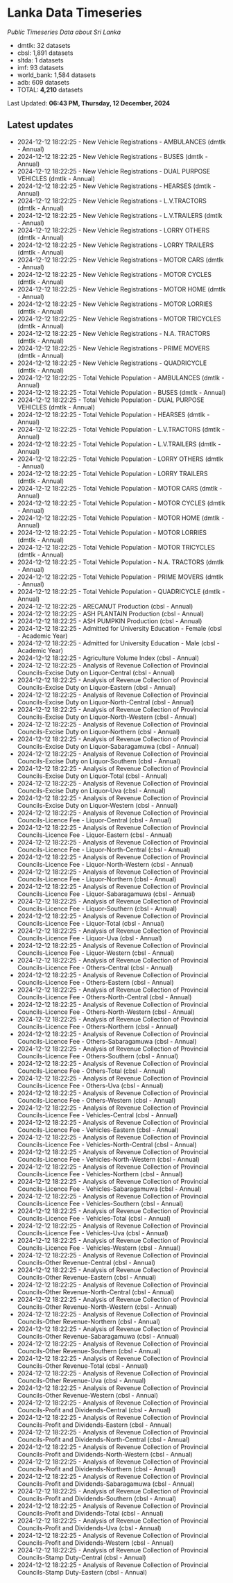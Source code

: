 # Lanka Data Timeseries
*Public Timeseries Data about Sri Lanka*

* dmtlk: 32 datasets
* cbsl: 1,891 datasets
* sltda: 1 datasets
* imf: 93 datasets
* world_bank: 1,584 datasets
* adb: 609 datasets
* TOTAL: **4,210** datasets

Last Updated: **06:43 PM, Thursday, 12 December, 2024**

## Latest updates

* 2024-12-12 18:22:25 - New Vehicle Registrations - AMBULANCES (dmtlk - Annual)
* 2024-12-12 18:22:25 - New Vehicle Registrations - BUSES (dmtlk - Annual)
* 2024-12-12 18:22:25 - New Vehicle Registrations - DUAL PURPOSE VEHICLES (dmtlk - Annual)
* 2024-12-12 18:22:25 - New Vehicle Registrations - HEARSES (dmtlk - Annual)
* 2024-12-12 18:22:25 - New Vehicle Registrations - L.V.TRACTORS (dmtlk - Annual)
* 2024-12-12 18:22:25 - New Vehicle Registrations - L.V.TRAILERS (dmtlk - Annual)
* 2024-12-12 18:22:25 - New Vehicle Registrations - LORRY OTHERS (dmtlk - Annual)
* 2024-12-12 18:22:25 - New Vehicle Registrations - LORRY TRAILERS (dmtlk - Annual)
* 2024-12-12 18:22:25 - New Vehicle Registrations - MOTOR CARS (dmtlk - Annual)
* 2024-12-12 18:22:25 - New Vehicle Registrations - MOTOR CYCLES (dmtlk - Annual)
* 2024-12-12 18:22:25 - New Vehicle Registrations - MOTOR HOME (dmtlk - Annual)
* 2024-12-12 18:22:25 - New Vehicle Registrations - MOTOR LORRIES (dmtlk - Annual)
* 2024-12-12 18:22:25 - New Vehicle Registrations - MOTOR TRICYCLES (dmtlk - Annual)
* 2024-12-12 18:22:25 - New Vehicle Registrations - N.A. TRACTORS (dmtlk - Annual)
* 2024-12-12 18:22:25 - New Vehicle Registrations - PRIME MOVERS (dmtlk - Annual)
* 2024-12-12 18:22:25 - New Vehicle Registrations - QUADRICYCLE (dmtlk - Annual)
* 2024-12-12 18:22:25 - Total Vehicle Population - AMBULANCES (dmtlk - Annual)
* 2024-12-12 18:22:25 - Total Vehicle Population - BUSES (dmtlk - Annual)
* 2024-12-12 18:22:25 - Total Vehicle Population - DUAL PURPOSE VEHICLES (dmtlk - Annual)
* 2024-12-12 18:22:25 - Total Vehicle Population - HEARSES (dmtlk - Annual)
* 2024-12-12 18:22:25 - Total Vehicle Population - L.V.TRACTORS (dmtlk - Annual)
* 2024-12-12 18:22:25 - Total Vehicle Population - L.V.TRAILERS (dmtlk - Annual)
* 2024-12-12 18:22:25 - Total Vehicle Population - LORRY OTHERS (dmtlk - Annual)
* 2024-12-12 18:22:25 - Total Vehicle Population - LORRY TRAILERS (dmtlk - Annual)
* 2024-12-12 18:22:25 - Total Vehicle Population - MOTOR CARS (dmtlk - Annual)
* 2024-12-12 18:22:25 - Total Vehicle Population - MOTOR CYCLES (dmtlk - Annual)
* 2024-12-12 18:22:25 - Total Vehicle Population - MOTOR HOME (dmtlk - Annual)
* 2024-12-12 18:22:25 - Total Vehicle Population - MOTOR LORRIES (dmtlk - Annual)
* 2024-12-12 18:22:25 - Total Vehicle Population - MOTOR TRICYCLES (dmtlk - Annual)
* 2024-12-12 18:22:25 - Total Vehicle Population - N.A. TRACTORS (dmtlk - Annual)
* 2024-12-12 18:22:25 - Total Vehicle Population - PRIME MOVERS (dmtlk - Annual)
* 2024-12-12 18:22:25 - Total Vehicle Population - QUADRICYCLE (dmtlk - Annual)
* 2024-12-12 18:22:25 - ARECANUT Production (cbsl - Annual)
* 2024-12-12 18:22:25 - ASH PLANTAIN Production (cbsl - Annual)
* 2024-12-12 18:22:25 - ASH PUMPKIN Production (cbsl - Annual)
* 2024-12-12 18:22:25 - Admitted for University Education - Female (cbsl - Academic Year)
* 2024-12-12 18:22:25 - Admitted for University Education - Male (cbsl - Academic Year)
* 2024-12-12 18:22:25 - Agriculture Volume Index (cbsl - Annual)
* 2024-12-12 18:22:25 - Analysis of Revenue Collection of Provincial Councils-Excise Duty on Liquor-Central (cbsl - Annual)
* 2024-12-12 18:22:25 - Analysis of Revenue Collection of Provincial Councils-Excise Duty on Liquor-Eastern (cbsl - Annual)
* 2024-12-12 18:22:25 - Analysis of Revenue Collection of Provincial Councils-Excise Duty on Liquor-North-Central (cbsl - Annual)
* 2024-12-12 18:22:25 - Analysis of Revenue Collection of Provincial Councils-Excise Duty on Liquor-North-Western (cbsl - Annual)
* 2024-12-12 18:22:25 - Analysis of Revenue Collection of Provincial Councils-Excise Duty on Liquor-Northern (cbsl - Annual)
* 2024-12-12 18:22:25 - Analysis of Revenue Collection of Provincial Councils-Excise Duty on Liquor-Sabaragamuwa (cbsl - Annual)
* 2024-12-12 18:22:25 - Analysis of Revenue Collection of Provincial Councils-Excise Duty on Liquor-Southern (cbsl - Annual)
* 2024-12-12 18:22:25 - Analysis of Revenue Collection of Provincial Councils-Excise Duty on Liquor-Total (cbsl - Annual)
* 2024-12-12 18:22:25 - Analysis of Revenue Collection of Provincial Councils-Excise Duty on Liquor-Uva (cbsl - Annual)
* 2024-12-12 18:22:25 - Analysis of Revenue Collection of Provincial Councils-Excise Duty on Liquor-Western (cbsl - Annual)
* 2024-12-12 18:22:25 - Analysis of Revenue Collection of Provincial Councils-Licence Fee - Liquor-Central (cbsl - Annual)
* 2024-12-12 18:22:25 - Analysis of Revenue Collection of Provincial Councils-Licence Fee - Liquor-Eastern (cbsl - Annual)
* 2024-12-12 18:22:25 - Analysis of Revenue Collection of Provincial Councils-Licence Fee - Liquor-North-Central (cbsl - Annual)
* 2024-12-12 18:22:25 - Analysis of Revenue Collection of Provincial Councils-Licence Fee - Liquor-North-Western (cbsl - Annual)
* 2024-12-12 18:22:25 - Analysis of Revenue Collection of Provincial Councils-Licence Fee - Liquor-Northern (cbsl - Annual)
* 2024-12-12 18:22:25 - Analysis of Revenue Collection of Provincial Councils-Licence Fee - Liquor-Sabaragamuwa (cbsl - Annual)
* 2024-12-12 18:22:25 - Analysis of Revenue Collection of Provincial Councils-Licence Fee - Liquor-Southern (cbsl - Annual)
* 2024-12-12 18:22:25 - Analysis of Revenue Collection of Provincial Councils-Licence Fee - Liquor-Total (cbsl - Annual)
* 2024-12-12 18:22:25 - Analysis of Revenue Collection of Provincial Councils-Licence Fee - Liquor-Uva (cbsl - Annual)
* 2024-12-12 18:22:25 - Analysis of Revenue Collection of Provincial Councils-Licence Fee - Liquor-Western (cbsl - Annual)
* 2024-12-12 18:22:25 - Analysis of Revenue Collection of Provincial Councils-Licence Fee - Others-Central (cbsl - Annual)
* 2024-12-12 18:22:25 - Analysis of Revenue Collection of Provincial Councils-Licence Fee - Others-Eastern (cbsl - Annual)
* 2024-12-12 18:22:25 - Analysis of Revenue Collection of Provincial Councils-Licence Fee - Others-North-Central (cbsl - Annual)
* 2024-12-12 18:22:25 - Analysis of Revenue Collection of Provincial Councils-Licence Fee - Others-North-Western (cbsl - Annual)
* 2024-12-12 18:22:25 - Analysis of Revenue Collection of Provincial Councils-Licence Fee - Others-Northern (cbsl - Annual)
* 2024-12-12 18:22:25 - Analysis of Revenue Collection of Provincial Councils-Licence Fee - Others-Sabaragamuwa (cbsl - Annual)
* 2024-12-12 18:22:25 - Analysis of Revenue Collection of Provincial Councils-Licence Fee - Others-Southern (cbsl - Annual)
* 2024-12-12 18:22:25 - Analysis of Revenue Collection of Provincial Councils-Licence Fee - Others-Total (cbsl - Annual)
* 2024-12-12 18:22:25 - Analysis of Revenue Collection of Provincial Councils-Licence Fee - Others-Uva (cbsl - Annual)
* 2024-12-12 18:22:25 - Analysis of Revenue Collection of Provincial Councils-Licence Fee - Others-Western (cbsl - Annual)
* 2024-12-12 18:22:25 - Analysis of Revenue Collection of Provincial Councils-Licence Fee - Vehicles-Central (cbsl - Annual)
* 2024-12-12 18:22:25 - Analysis of Revenue Collection of Provincial Councils-Licence Fee - Vehicles-Eastern (cbsl - Annual)
* 2024-12-12 18:22:25 - Analysis of Revenue Collection of Provincial Councils-Licence Fee - Vehicles-North-Central (cbsl - Annual)
* 2024-12-12 18:22:25 - Analysis of Revenue Collection of Provincial Councils-Licence Fee - Vehicles-North-Western (cbsl - Annual)
* 2024-12-12 18:22:25 - Analysis of Revenue Collection of Provincial Councils-Licence Fee - Vehicles-Northern (cbsl - Annual)
* 2024-12-12 18:22:25 - Analysis of Revenue Collection of Provincial Councils-Licence Fee - Vehicles-Sabaragamuwa (cbsl - Annual)
* 2024-12-12 18:22:25 - Analysis of Revenue Collection of Provincial Councils-Licence Fee - Vehicles-Southern (cbsl - Annual)
* 2024-12-12 18:22:25 - Analysis of Revenue Collection of Provincial Councils-Licence Fee - Vehicles-Total (cbsl - Annual)
* 2024-12-12 18:22:25 - Analysis of Revenue Collection of Provincial Councils-Licence Fee - Vehicles-Uva (cbsl - Annual)
* 2024-12-12 18:22:25 - Analysis of Revenue Collection of Provincial Councils-Licence Fee - Vehicles-Western (cbsl - Annual)
* 2024-12-12 18:22:25 - Analysis of Revenue Collection of Provincial Councils-Other Revenue-Central (cbsl - Annual)
* 2024-12-12 18:22:25 - Analysis of Revenue Collection of Provincial Councils-Other Revenue-Eastern (cbsl - Annual)
* 2024-12-12 18:22:25 - Analysis of Revenue Collection of Provincial Councils-Other Revenue-North-Central (cbsl - Annual)
* 2024-12-12 18:22:25 - Analysis of Revenue Collection of Provincial Councils-Other Revenue-North-Western (cbsl - Annual)
* 2024-12-12 18:22:25 - Analysis of Revenue Collection of Provincial Councils-Other Revenue-Northern (cbsl - Annual)
* 2024-12-12 18:22:25 - Analysis of Revenue Collection of Provincial Councils-Other Revenue-Sabaragamuwa (cbsl - Annual)
* 2024-12-12 18:22:25 - Analysis of Revenue Collection of Provincial Councils-Other Revenue-Southern (cbsl - Annual)
* 2024-12-12 18:22:25 - Analysis of Revenue Collection of Provincial Councils-Other Revenue-Total (cbsl - Annual)
* 2024-12-12 18:22:25 - Analysis of Revenue Collection of Provincial Councils-Other Revenue-Uva (cbsl - Annual)
* 2024-12-12 18:22:25 - Analysis of Revenue Collection of Provincial Councils-Other Revenue-Western (cbsl - Annual)
* 2024-12-12 18:22:25 - Analysis of Revenue Collection of Provincial Councils-Profit and Dividends-Central (cbsl - Annual)
* 2024-12-12 18:22:25 - Analysis of Revenue Collection of Provincial Councils-Profit and Dividends-Eastern (cbsl - Annual)
* 2024-12-12 18:22:25 - Analysis of Revenue Collection of Provincial Councils-Profit and Dividends-North-Central (cbsl - Annual)
* 2024-12-12 18:22:25 - Analysis of Revenue Collection of Provincial Councils-Profit and Dividends-North-Western (cbsl - Annual)
* 2024-12-12 18:22:25 - Analysis of Revenue Collection of Provincial Councils-Profit and Dividends-Northern (cbsl - Annual)
* 2024-12-12 18:22:25 - Analysis of Revenue Collection of Provincial Councils-Profit and Dividends-Sabaragamuwa (cbsl - Annual)
* 2024-12-12 18:22:25 - Analysis of Revenue Collection of Provincial Councils-Profit and Dividends-Southern (cbsl - Annual)
* 2024-12-12 18:22:25 - Analysis of Revenue Collection of Provincial Councils-Profit and Dividends-Total (cbsl - Annual)
* 2024-12-12 18:22:25 - Analysis of Revenue Collection of Provincial Councils-Profit and Dividends-Uva (cbsl - Annual)
* 2024-12-12 18:22:25 - Analysis of Revenue Collection of Provincial Councils-Profit and Dividends-Western (cbsl - Annual)
* 2024-12-12 18:22:25 - Analysis of Revenue Collection of Provincial Councils-Stamp Duty-Central (cbsl - Annual)
* 2024-12-12 18:22:25 - Analysis of Revenue Collection of Provincial Councils-Stamp Duty-Eastern (cbsl - Annual)